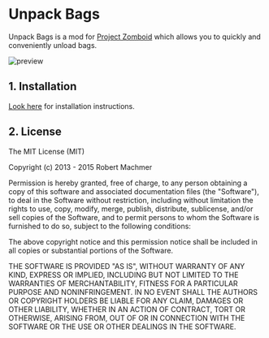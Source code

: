 # Unpack Bags

Unpack Bags is a mod for [Project Zomboid](http://projectzomboid.com/) which allows you to quickly and conveniently unload bags.

![preview](https://raw.githubusercontent.com/rm-code/unpack-bags/develop/unpack.png)

## 1. Installation

[Look here](http://theindiestone.com/forums/index.php/topic/1395-) for installation instructions.

## 2. License

The MIT License (MIT)

Copyright (c) 2013 - 2015 Robert Machmer

Permission is hereby granted, free of charge, to any person obtaining a copy
of this software and associated documentation files (the "Software"), to deal
in the Software without restriction, including without limitation the rights
to use, copy, modify, merge, publish, distribute, sublicense, and/or sell
copies of the Software, and to permit persons to whom the Software is
furnished to do so, subject to the following conditions:

The above copyright notice and this permission notice shall be included in all
copies or substantial portions of the Software.

THE SOFTWARE IS PROVIDED "AS IS", WITHOUT WARRANTY OF ANY KIND, EXPRESS OR
IMPLIED, INCLUDING BUT NOT LIMITED TO THE WARRANTIES OF MERCHANTABILITY,
FITNESS FOR A PARTICULAR PURPOSE AND NONINFRINGEMENT. IN NO EVENT SHALL THE
AUTHORS OR COPYRIGHT HOLDERS BE LIABLE FOR ANY CLAIM, DAMAGES OR OTHER
LIABILITY, WHETHER IN AN ACTION OF CONTRACT, TORT OR OTHERWISE, ARISING FROM,
OUT OF OR IN CONNECTION WITH THE SOFTWARE OR THE USE OR OTHER DEALINGS IN THE
SOFTWARE.